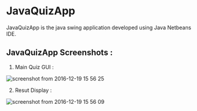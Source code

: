 # JavaQuizApp
  JavaQuizApp is the java swing application developed using Java Netbeans IDE. 
  
## JavaQuizApp Screenshots :

1. Main Quiz GUI : 

![screenshot from 2016-12-19 15 56 25](https://cloud.githubusercontent.com/assets/11054880/21309474/8a612f8c-c604-11e6-9983-8475413df1d1.png)

2. Resut Display :

![screenshot from 2016-12-19 15 56 09](https://cloud.githubusercontent.com/assets/11054880/21309475/8a619b52-c604-11e6-8f54-526ec98cead8.png)


